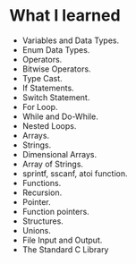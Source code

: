 # What I learned
* Variables and Data Types.
* Enum  Data Types.
* Operators.
* Bitwise Operators.
* Type Cast.
* If Statements.
* Switch Statement.
* For Loop.
* While and Do-While.
* Nested Loops.
* Arrays.
* Strings.
* Dimensional Arrays.
* Array of Strings.
* sprintf, sscanf, atoi function.
* Functions.
* Recursion.
* Pointer.
* Function pointers.
* Structures.
* Unions.
* File Input and Output.
* The Standard C Library

